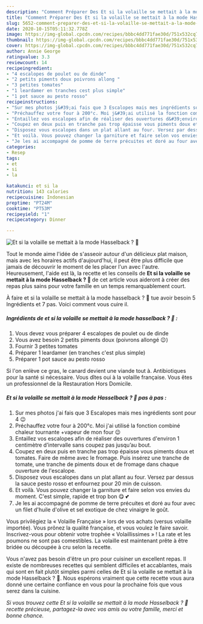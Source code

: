 ```yaml
---
description: "Comment Préparer Des Et si la volaille se mettait à la mode Hasselback ? 🤔"
title: "Comment Préparer Des Et si la volaille se mettait à la mode Hasselback ? 🤔"
slug: 5652-comment-preparer-des-et-si-la-volaille-se-mettait-a-la-mode-hasselback
date: 2020-10-15T05:11:32.778Z
image: https://img-global.cpcdn.com/recipes/bbbc4dd771fae30d/751x532cq70/et-si-la-volaille-se-mettait-a-la-mode-hasselback-🤔-photo-principale-de-la-recette.jpg
thumbnail: https://img-global.cpcdn.com/recipes/bbbc4dd771fae30d/751x532cq70/et-si-la-volaille-se-mettait-a-la-mode-hasselback-🤔-photo-principale-de-la-recette.jpg
cover: https://img-global.cpcdn.com/recipes/bbbc4dd771fae30d/751x532cq70/et-si-la-volaille-se-mettait-a-la-mode-hasselback-🤔-photo-principale-de-la-recette.jpg
author: Annie George
ratingvalue: 3.3
reviewcount: 14
recipeingredient:
- "4 escalopes de poulet ou de dinde"
- "2 petits piments doux poivrons allong "
- "3 petites tomates"
- "1 leardamer en tranches cest plus simple"
- "1 pot sauce au pesto rosso"
recipeinstructions:
- "Sur mes photos j&#39;ai fais que 3 Escalopes mais mes ingrédients sont pour 4 😉"
- "Préchauffez votre four à 200°c. Moi j&#39;ai utilisé la fonction combiné chaleur tournante +vapeur de mon four 😉"
- "Entaillez vos escalopes afin de réaliser des ouvertures d&#39;environ 1 centimètre d’intervalle sans coupez pas jusqu’au bout."
- "Coupez en deux puis en tranche pas trop épaisse vous piments doux et tomates. Faire de même avec le fromage. Puis insérez une tranche de tomate, une tranche de piments doux et de fromage dans chaque ouverture de l&#39;escalope."
- "Disposez vous escalopes dans un plat allant au four. Versez par dessus la sauce pesto rosso et enfournez pour 20 min de cuisson."
- "Et voilà. Vous pouvez changer la garniture et faire selon vos envies du moment. C&#39;est simple, rapide et trop bon 😋 💕"
- "Je les ai accompagné de pomme de terre précuites et doré au four avec un filet d&#39;huile d&#39;olive et sel exotique de chez vinaigre le goût."
categories:
- Resep
tags:
- et
- si
- la

katakunci: et si la 
nutrition: 143 calories
recipecuisine: Indonesian
preptime: "PT24M"
cooktime: "PT53M"
recipeyield: "1"
recipecategory: Dinner

---
```



![Et si la volaille se mettait à la mode Hasselback ? 🤔](https://img-global.cpcdn.com/recipes/bbbc4dd771fae30d/751x532cq70/et-si-la-volaille-se-mettait-a-la-mode-hasselback-🤔-photo-principale-de-la-recette.jpg)

Tout le monde aime l'idée de s'asseoir autour d'un délicieux plat maison, mais avec les horaires actifs d'aujourd'hui, il peut être plus difficile que jamais de découvrir le moment de les placer l'un avec l'autre. Heureusement, l'aide est là, la recette et les conseils de <strong> Et si la volaille se mettait à la mode Hasselback ? 🤔 </strong> de cet article vous aideront à créer des repas plus sains pour votre famille en un temps remarquablement court.

<!--inarticleads1-->

À faire et si la volaille se mettait à la mode hasselback ? 🤔 tue avoir besoin 5 Ingrédients et 7 pas. Voici comment vous cuire il.

##### Ingrédients de et si la volaille se mettait à la mode hasselback ? 🤔 :

1. Vous devez vous préparer 4 escalopes de poulet ou de dinde
1. Vous avez besoin 2 petits piments doux (poivrons allongé 😉)
1. Fournir 3 petites tomates
1. Préparer 1 leardamer (en tranches c&#39;est plus simple)
1. Préparer 1 pot sauce au pesto rosso


Si l&#39;on enlève ce gras, le canard devient une viande tout à. Antibiotiques pour la santé si nécessaire. Vous dîtes oui à la volaille française. Vous êtes un professionnel de la Restauration Hors Domicile. 

<!--inarticleads2-->

##### Et si la volaille se mettait à la mode Hasselback ? 🤔 pas à pas :

1. Sur mes photos j&#39;ai fais que 3 Escalopes mais mes ingrédients sont pour 4 😉
1. Préchauffez votre four à 200°c. Moi j&#39;ai utilisé la fonction combiné chaleur tournante +vapeur de mon four 😉
1. Entaillez vos escalopes afin de réaliser des ouvertures d&#39;environ 1 centimètre d’intervalle sans coupez pas jusqu’au bout.
1. Coupez en deux puis en tranche pas trop épaisse vous piments doux et tomates. Faire de même avec le fromage. Puis insérez une tranche de tomate, une tranche de piments doux et de fromage dans chaque ouverture de l&#39;escalope.
1. Disposez vous escalopes dans un plat allant au four. Versez par dessus la sauce pesto rosso et enfournez pour 20 min de cuisson.
1. Et voilà. Vous pouvez changer la garniture et faire selon vos envies du moment. C&#39;est simple, rapide et trop bon 😋 💕
1. Je les ai accompagné de pomme de terre précuites et doré au four avec un filet d&#39;huile d&#39;olive et sel exotique de chez vinaigre le goût.


Vous privilégiez la « Volaille Française » lors de vos achats (versus volaille importée). Vous prônez la qualité française, et vous voulez le faire savoir. Inscrivez-vous pour obtenir votre trophée « Volaillissimes » ! La rate et les poumons ne sont pas comestibles. La volaille est maintenant prête à être bridée ou découpée à cru selon la recette. 

<!--inarticleads1-->

<p>
Vous n'avez pas besoin d'être un pro pour cuisiner un excellent repas. Il existe de nombreuses recettes qui semblent difficiles et accablantes, mais qui sont en fait plutôt simples parmi celles de Et si la volaille se mettait à la mode Hasselback ? 🤔. Nous espérons vraiment que cette recette vous aura donné une certaine confiance en vous pour la prochaine fois que vous serez dans la cuisine.
</p>

<p>
<i>Si vous trouvez cette Et si la volaille se mettait à la mode Hasselback ? 🤔 recette précieuse, partagez-la avec vos amis ou votre famille, merci et bonne chance.</i>
</p>

